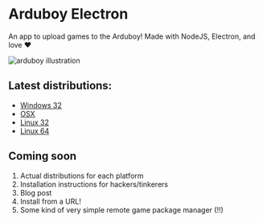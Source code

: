 # Arduboy Electron

An app to upload games to the Arduboy! Made with NodeJS, Electron, and love :heart:

![arduboy illustration](http://cl.ly/29001L1A0001/arduboy.png)

## Latest distributions:

+ [Windows 32](https://drive.google.com/file/d/0B-r_5kJvcKn9X2JRZXNUcUg1WlU/view?usp=sharing)
+ [OSX](https://drive.google.com/file/d/0B-r_5kJvcKn9UFdvUmFFX202dFU/view?usp=sharing)
+ [Linux 32](https://drive.google.com/file/d/0B-r_5kJvcKn9MUhTMTlDbTlVVmc/view?usp=sharing)
+ [Linux 64](https://drive.google.com/file/d/0B-r_5kJvcKn9LS1TRVFBQlNqTFU/view?usp=sharing)

## Coming soon

1. Actual distributions for each platform
2. Installation instructions for hackers/tinkerers
3. Blog post
4. Install from a URL!
5. Some kind of very simple remote game package manager (!!)
